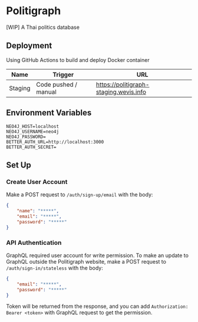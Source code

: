 # Politigraph

[WIP] A Thai politics database

## Deployment

Using GitHub Actions to build and deploy Docker container

| Name    | Trigger              | URL                                    |
| ------- | -------------------- | -------------------------------------- |
| Staging | Code pushed / manual | https://politigraph-staging.wevis.info |

## Environment Variables

```env
NEO4J_HOST=localhost
NEO4J_USERNAME=neo4j
NEO4J_PASSWORD=
BETTER_AUTH_URL=http://localhost:3000
BETTER_AUTH_SECRET=
```

## Set Up

### Create User Account

Make a POST request to `/auth/sign-up/email` with the body:

```json
{
	"name": "*****",
	"email": "*****",
	"password": "*****"
}
```

### API Authentication

GraphQL required user account for write permission. To make an update to GraphQL outside the Politigraph website, make a POST request to `/auth/sign-in/stateless` with the body:

```json
{
	"email": "*****",
	"password": "*****"
}
```

Token will be returned from the response, and you can add `Authorization: Bearer <token>` with GraphQL request to get the permission.

